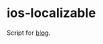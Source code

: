 # ios-localizable
Script for [blog](http://ibloodline.com/articles/2018/06/07/ios-localizable.html).
